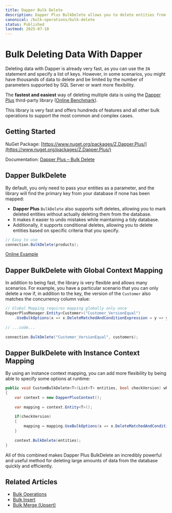 ```yaml
---
title: Dapper Bulk Delete
description: Dapper Plus BulkDelete allows you to delete entities from the database in a single roundtrip. It eliminates multiple trips to the DB for each entity to delete.
canonical: /bulk-operations/bulk-delete
status: Published
lastmod: 2025-07-10
---
```


# Bulk Deleting Data With Dapper

Deleting data with Dapper is already very fast, as you can use the `IN` statement and specify a list of keys. However, in some scenarios, you might have thousands of data to delete and be limited by the number of parameters supported by SQL Server or want more flexibility.

The **fastest and easiest** way of deleting multiple data is using the [Dapper Plus](https://dapper-plus.net/) third-party library ([Online Benchmark](https://dotnetfiddle.net/18paED)).

This library is very fast and offers hundreds of features and all other bulk operations to support the most common and complex cases.

## Getting Started

NuGet Package: [https://www.nuget.org/packages/Z.Dapper.Plus/](https://www.nuget.org/packages/Z.Dapper.Plus/)

Documentation: [Dapper Plus – Bulk Delete](https://dapper-plus.net/bulk-delete)

## Dapper BulkDelete

By default, you only need to pass your entities as a parameter, and the library will find the primary key from your database if none has been mapped:

 - **Dapper Plus** `BulkDelete` also supports soft deletes, allowing you to mark deleted entities without actually deleting them from the database. 
 - It makes it easier to undo mistakes while maintaining a tidy database. 
 - Additionally, it supports conditional deletes, allowing you to delete entities based on specific criteria that you specify. 
 
```csharp
// Easy to use
connection.BulkDelete(products);
```

[Online Example](https://dotnetfiddle.net/p7L99k)

## Dapper BulkDelete with Global Context Mapping

In addition to being fast, the library is very flexible and allows many scenarios. For example, you have a particular scenario that you can only delete a row if, in addition to the key, the version of the `Customer` also matches the concurrency column value:

```csharp
// Global Mapping requires mapping globally only once
DapperPlusManager.Entity<Customer>("Customer_VersionEqual")
	.UseBulkOptions(x => x.DeleteMatchedAndConditionExpression = y => y.Version);
 
// ...code...
 
connection.BulkDelete("Customer_VersionEqual", customers);
```

## Dapper BulkDelete with Instance Context Mapping

By using an instance context mapping, you can add more flexibility by being able to specify some options at runtime:

```csharp
public void CustomBulkDelete<T>(List<T> entities, bool checkVersion) where T : IVersion
{
	var context = new DapperPlusContext();
	
	var mapping = context.Entity<T>();
	
	if(checkVersion)
	{
		mapping = mapping.UseBulkOptions(x => x.DeleteMatchedAndConditionExpression = y => y.Version);
	}
	
	context.BulkDelete(entities);
}
```

All of this combined makes Dapper Plus BulkDelete an incredibly powerful and useful method for deleting large amounts of data from the database quickly and efficiently.

## Related Articles

- [Bulk Operations](/bulk-operations)
- [Bulk Insert](/bulk-operations/bulk-insert)
- [Bulk Merge (Upsert)](/bulk-operations/bulk-merge)